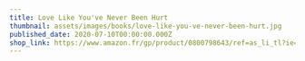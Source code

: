 ```yaml
---
title: Love Like You've Never Been Hurt
thumbnail: assets/images/books/love-like-you-ve-never-been-hurt.jpg
published_date: 2020-07-10T00:00:00.000Z
shop_link: https://www.amazon.fr/gp/product/0800798643/ref=as_li_tl?ie=UTF8&camp=1642&creative=6746&creativeASIN=0800798643&linkCode=as2&tag=aliapourvous-21&linkId=deaf0a18b5c6445b10846e4e0d97589b
---
```


